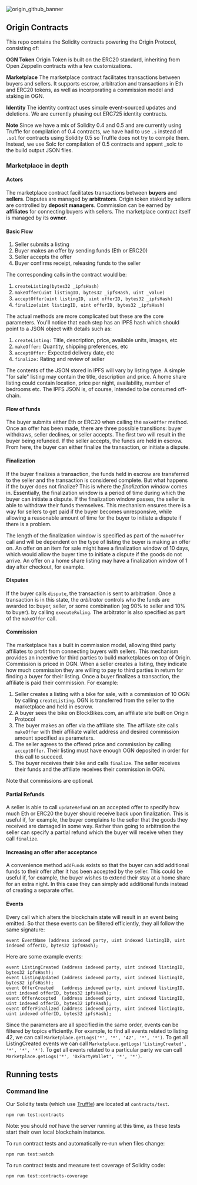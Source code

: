 
![origin_github_banner](https://user-images.githubusercontent.com/673455/37314301-f8db9a90-2618-11e8-8fee-b44f38febf38.png)

## Origin Contracts

This repo contains the Solidity contracts powering the Origin Protocol, consisting of:

**OGN Token**
Origin Token is built on the ERC20 standard, inheriting from Open Zeppelin contracts with a few customizations.

**Marketplace**
The marketplace contract facilitates transactions between buyers and sellers. It supports escrow, arbitration and transactions in Eth and ERC20 tokens, as well as incorporating a commission model and staking in OGN.

**Identity**
The identity contract uses simple event-sourced updates and deletions. We are currently phasing out ERC725 identity contracts.

**Note**
Since we have a mix of Solidity 0.4 and 0.5 and are currently using Truffle for compilation of 0.4 contracts, we have had to use `.s` instead of `.sol` for contracts using Solidity 0.5 so Truffle does not try to compile them. Instead, we use Solc for compilation of 0.5 contracts and appent _solc to the build output JSON files.

### Marketplace in depth

#### Actors

The marketplace contract facilitates transactions between **buyers** and **sellers**. Disputes are managed by **arbitrators**. Origin token staked by sellers are controlled by **deposit managers**. Commission can be earned by **affiliates** for connecting buyers with sellers. The marketplace contract itself is managed by its **owner**.

#### Basic Flow

1. Seller submits a listing
2. Buyer makes an offer by sending funds (Eth or ERC20)
3. Seller accepts the offer
4. Buyer confirms receipt, releasing funds to the seller

The corresponding calls in the contract would be:

1. `createListing(bytes32 _ipfsHash)`
2. `makeOffer(uint listingID, bytes32 _ipfsHash, uint _value)`
3. `acceptOffer(uint listingID, uint offerID, bytes32 _ipfsHash)`
4. `finalize(uint listingID, uint offerID, bytes32 _ipfsHash)`

The actual methods are more complicated but these are the core parameters. You'll notice that each step has an IPFS hash which should point to a JSON object with details such as:

1. `createListing:` Title, description, price, available units, images, etc
2. `makeOffer:` Quantity, shipping preferences, etc
3. `acceptOffer:` Expected delivery date, etc
4. `finalize:` Rating and review of seller

The contents of the JSON stored in IPFS will vary by listing type. A simple "for sale" listing may contain the title, description and price. A home share listing could contain location, price per night, availability, number of bedrooms etc. The IPFS JSON is, of course, intended to be consumed off-chain.

####  Flow of funds

The buyer submits either Eth or ERC20 when calling the `makeOffer` method. Once an offer has been made, there are three possible transitions: buyer withdraws, seller declines, or seller accepts. The first two will result in the buyer being refunded. If the seller accepts, the funds are held in escrow. From here, the buyer can either finalize the transaction, or initiate a dispute.

#### Finalization

If the buyer finalizes a transaction, the funds held in escrow are transferred to the seller and the transaction is considered complete. But what happens if the buyer does not finalize? This is where the _finalization window_ comes in. Essentially, the finalization window is a period of time during which the buyer can initiate a dispute. If the finalization window passes, the seller is able to withdraw their funds themselves. This mechanism ensures there is a way for sellers to get paid if the buyer becomes unresponsive, while allowing a reasonable amount of time for the buyer to initiate a dispute if there is a problem.

The length of the finalization window is specified as part of the `makeOffer` call and will be dependent on the type of listing the buyer is making an offer on. An offer on an item for sale might have a finalization window of 10 days, which would allow the buyer time to initiate a dispute if the goods do not arrive. An offer on a home share listing may have a finalization window of 1 day after checkout, for example.

####  Disputes

If the buyer calls `dispute`, the transaction is sent to arbitration. Once a transaction is in this state, the _arbitrator_ controls who the funds are awarded to: buyer, seller, or some combination (eg 90% to seller and 10% to buyer). by calling `executeRuling`. The arbitrator is also specified as part of the `makeOffer` call.

####  Commission

The marketplace has a built in commission model, allowing third party affiliates to profit from connecting buyers with sellers. This mechanism provides an incentive for third parties to build marketplaces on top of Origin. Commission is priced in OGN. When a seller creates a listing, they indicate how much commission they are willing to pay to third parties in return for finding a buyer for their listing. Once a buyer finalizes a transaction, the affiliate is paid their commission. For example:

1. Seller creates a listing with a bike for sale, with a commission of 10 OGN by calling `createListing`. OGN is transferred from the seller to the marketplace and held in escrow.
2. A buyer sees the bike on BlockBikes.com, an affiliate site built on Origin Protocol
3. The buyer makes an offer via the affiliate site. The affiliate site calls `makeOffer` with their affiliate wallet address and desired commission amount specified as parameters.
4. The seller agrees to the offered price and commission by calling `acceptOffer`. Their listing must have enough OGN deposited in order for this call to succeed.
5. The buyer receives their bike and calls `finalize`. The seller receives their funds and the affiliate receives their commission in OGN.

Note that commissions are optional.

#### Partial Refunds

A seller is able to call `updateRefund` on an accepted offer to specify how much Eth or ERC20 the buyer should receive back upon finalization. This is useful if, for example, the buyer complains to the seller that the goods they received are damaged in some way. Rather than going to arbitration the seller can specify a partial refund which the buyer will receive when they call `finalize`.

#### Increasing an offer after acceptance

A convenience method `addFunds` exists so that the buyer can add additional funds to their offer after it has been accepted by the seller. This could be useful if, for example, the buyer wishes to extend their stay at a home share for an extra night. In this case they can simply add additional funds instead of creating a separate offer.

#### Events

Every call which alters the blockchain state will result in an event being emitted. So that these events can be filtered efficiently, they all follow the same signature:

`event EventName (address indexed party, uint indexed listingID, uint indexed offerID, bytes32 ipfsHash);`

Here are some example events:

```
event ListingCreated (address indexed party, uint indexed listingID, bytes32 ipfsHash);
event ListingUpdated (address indexed party, uint indexed listingID, bytes32 ipfsHash);
event OfferCreated   (address indexed party, uint indexed listingID, uint indexed offerID, bytes32 ipfsHash);
event OfferAccepted  (address indexed party, uint indexed listingID, uint indexed offerID, bytes32 ipfsHash);
event OfferFinalized (address indexed party, uint indexed listingID, uint indexed offerID, bytes32 ipfsHash);
```

Since the parameters are all specified in the same order, events can be filtered by topics efficiently. For example, to find all events related to listing 42, we can call `Marketplace.getLogs('*', '*', '42', '*', '*')`. To get all ListingCreated events we can call `Marketplace.getLogs('ListingCreated', '*', '*', '*')`. To get all events related to a particular party we can call `Marketplace.getLogs('*', '0xPartyWallet', '*', '*')`.

## Running tests

### Command line

Our Solidity tests (which use [Truffle](http://truffleframework.com/docs/getting_started/javascript-tests)) are located at `contracts/test`.

```
npm run test:contracts
```

Note: you should *not* have the server running at this time, as these tests start their own local blockchain instance.

To run contract tests and automatically re-run when files change:

```
npm run test:watch
```

To run contract tests and measure test coverage of Solidity code:

```
npm run test:contracts-coverage
```
